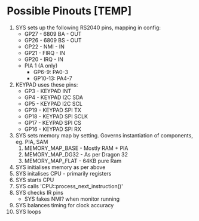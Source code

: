 # Possible Pinouts \[TEMP]

1. SYS sets up the following RS2040 pins, mapping in config:
    * GP27 - 6809 BA - OUT
    * GP26 - 6809 BS - OUT
    * GP22 - NMI - IN
    * GP21 - FIRQ - IN
    * GP20 - IRQ - IN
    * PIA 1 (A only)
        * GP6-9: PA0-3
        * GP10-13: PA4-7
1. KEYPAD uses these pins:
    * GP3 - KEYPAD INT
    * GP4 - KEYPAD I2C SDA
    * GP5 - KEYPAD I2C SCL
    * GP19 - KEYPAD SPI TX
    * GP18 - KEYPAD SPI SCLK
    * GP17 - KEYPAD SPI CS
    * GP16 - KEYPAD SPI RX
1. SYS sets memory map by setting. Governs instantiation of components, eg. PIA, SAM
    1. MEMORY_MAP_BASE - Mostly RAM + PIA
    1. MEMORY_MAP_DG32 - As per Dragon 32
    1. MEMORY_MAP_FLAT - 64KB pure Ram
1. SYS initialises memory as per above
1. SYS initalises CPU - primarily registers
1. SYS starts CPU
1. SYS calls 'CPU::process_next_instruction()'
1. SYS checks IR pins
    * SYS fakes NMI? when monitor running
1. SYS balances timing for clock accuracy
1. SYS loops